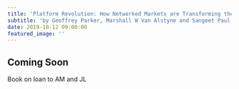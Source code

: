 ```yaml
---
title: 'Platform Revolution: How Networked Markets are Transforming the Economy'
subtitle: 'by Geoffrey Parker, Marshall W Van Alstyne and Sangeet Paul Choudry'
date: 2019-10-12 09:00:00
featured_image: ''
---
```


## Coming Soon

Book on loan to AM and JL
